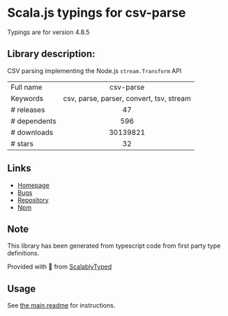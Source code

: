 
# Scala.js typings for csv-parse

Typings are for version 4.8.5

## Library description:
CSV parsing implementing the Node.js `stream.Transform` API

|                    |                 |
| ------------------ | :-------------: |
| Full name          | csv-parse |
| Keywords           | csv, parse, parser, convert, tsv, stream |
| # releases         | 47 |
| # dependents       | 596 |
| # downloads        | 30139821 |
| # stars            | 32 |

## Links
- [Homepage](https://csv.js.org/parse/)
- [Bugs](https://github.com/wdavidw/node-csv-parse/issues)
- [Repository](https://github.com/wdavidw/node-csv-parse)
- [Npm](https://www.npmjs.com/package/csv-parse)
    


## Note
This library has been generated from typescript code from first party type definitions.

Provided with :purple_heart: from [ScalablyTyped](https://github.com/oyvindberg/ScalablyTyped)

## Usage
See [the main readme](../../readme.md) for instructions.



